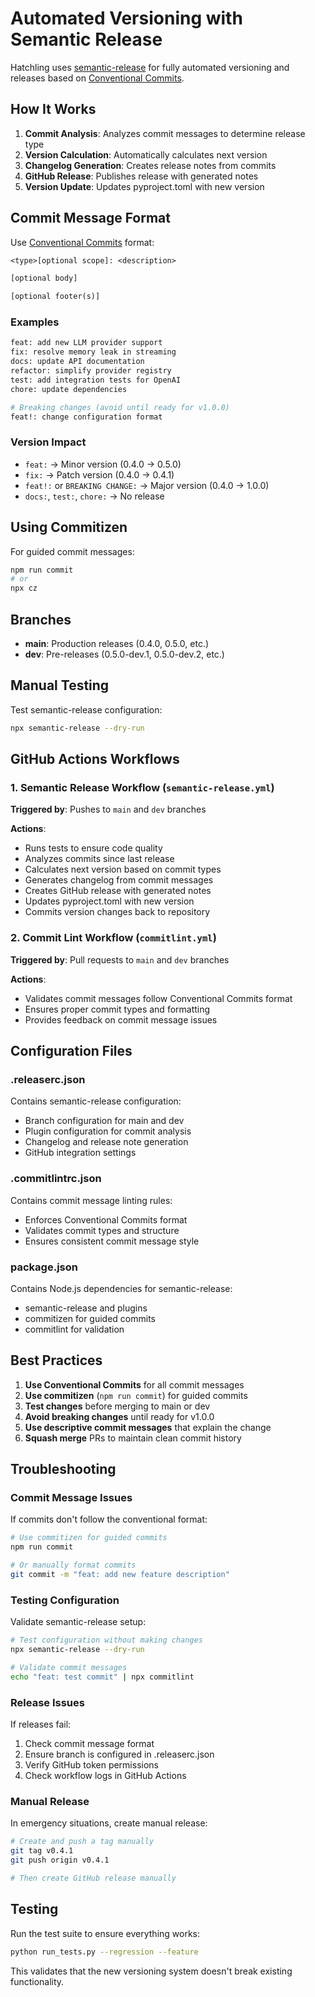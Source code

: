 # Automated Versioning with Semantic Release

Hatchling uses [semantic-release](https://semantic-release.gitbook.io/) for fully automated versioning and releases based on [Conventional Commits](https://www.conventionalcommits.org/).

## How It Works

1. **Commit Analysis**: Analyzes commit messages to determine release type
2. **Version Calculation**: Automatically calculates next version
3. **Changelog Generation**: Creates release notes from commits
4. **GitHub Release**: Publishes release with generated notes
5. **Version Update**: Updates pyproject.toml with new version

## Commit Message Format

Use [Conventional Commits](https://www.conventionalcommits.org/) format:

```txt
<type>[optional scope]: <description>

[optional body]

[optional footer(s)]
```

### Examples

```bash
feat: add new LLM provider support
fix: resolve memory leak in streaming
docs: update API documentation
refactor: simplify provider registry
test: add integration tests for OpenAI
chore: update dependencies

# Breaking changes (avoid until ready for v1.0.0)
feat!: change configuration format
```

### Version Impact

- `feat:` → Minor version (0.4.0 → 0.5.0)
- `fix:` → Patch version (0.4.0 → 0.4.1)
- `feat!:` or `BREAKING CHANGE:` → Major version (0.4.0 → 1.0.0)
- `docs:`, `test:`, `chore:` → No release

## Using Commitizen

For guided commit messages:

```bash
npm run commit
# or
npx cz
```

## Branches

- **main**: Production releases (0.4.0, 0.5.0, etc.)
- **dev**: Pre-releases (0.5.0-dev.1, 0.5.0-dev.2, etc.)

## Manual Testing

Test semantic-release configuration:

```bash
npx semantic-release --dry-run
```

## GitHub Actions Workflows

### 1. Semantic Release Workflow (`semantic-release.yml`)

**Triggered by**: Pushes to `main` and `dev` branches

**Actions**:

- Runs tests to ensure code quality
- Analyzes commits since last release
- Calculates next version based on commit types
- Generates changelog from commit messages
- Creates GitHub release with generated notes
- Updates pyproject.toml with new version
- Commits version changes back to repository

### 2. Commit Lint Workflow (`commitlint.yml`)

**Triggered by**: Pull requests to `main` and `dev` branches

**Actions**:

- Validates commit messages follow Conventional Commits format
- Ensures proper commit types and formatting
- Provides feedback on commit message issues

## Configuration Files

### .releaserc.json

Contains semantic-release configuration:

- Branch configuration for main and dev
- Plugin configuration for commit analysis
- Changelog and release note generation
- GitHub integration settings

### .commitlintrc.json

Contains commit message linting rules:

- Enforces Conventional Commits format
- Validates commit types and structure
- Ensures consistent commit message style

### package.json

Contains Node.js dependencies for semantic-release:

- semantic-release and plugins
- commitizen for guided commits
- commitlint for validation

## Best Practices

1. **Use Conventional Commits** for all commit messages
2. **Use commitizen** (`npm run commit`) for guided commits
3. **Test changes** before merging to main or dev
4. **Avoid breaking changes** until ready for v1.0.0
5. **Use descriptive commit messages** that explain the change
6. **Squash merge** PRs to maintain clean commit history

## Troubleshooting

### Commit Message Issues

If commits don't follow the conventional format:

```bash
# Use commitizen for guided commits
npm run commit

# Or manually format commits
git commit -m "feat: add new feature description"
```

### Testing Configuration

Validate semantic-release setup:

```bash
# Test configuration without making changes
npx semantic-release --dry-run

# Validate commit messages
echo "feat: test commit" | npx commitlint
```

### Release Issues

If releases fail:

1. Check commit message format
2. Ensure branch is configured in .releaserc.json
3. Verify GitHub token permissions
4. Check workflow logs in GitHub Actions

### Manual Release

In emergency situations, create manual release:

```bash
# Create and push a tag manually
git tag v0.4.1
git push origin v0.4.1

# Then create GitHub release manually
```

## Testing

Run the test suite to ensure everything works:

```bash
python run_tests.py --regression --feature
```

This validates that the new versioning system doesn't break existing functionality.
